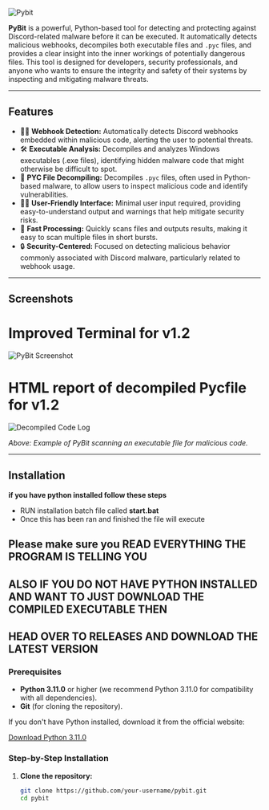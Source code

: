 ![Pybit]()

**PyBit** is a powerful, Python-based tool for detecting and protecting against Discord-related malware before it can be executed. It automatically detects malicious webhooks, decompiles both executable files and `.pyc` files, and provides a clear insight into the inner workings of potentially dangerous files. This tool is designed for developers, security professionals, and anyone who wants to ensure the integrity and safety of their systems by inspecting and mitigating malware threats.

---

## Features

- 🕵️‍♂️ **Webhook Detection:** Automatically detects Discord webhooks embedded within malicious code, alerting the user to potential threats.
- 🛠️ **Executable Analysis:** Decompiles and analyzes Windows executables (.exe files), identifying hidden malware code that might otherwise be difficult to spot.
- 🐍 **PYC File Decompiling:** Decompiles `.pyc` files, often used in Python-based malware, to allow users to inspect malicious code and identify vulnerabilities.
- 👨‍💻 **User-Friendly Interface:** Minimal user input required, providing easy-to-understand output and warnings that help mitigate security risks.
- 🚀 **Fast Processing:** Quickly scans files and outputs results, making it easy to scan multiple files in short bursts.
- 🔒 **Security-Centered:** Focused on detecting malicious behavior commonly associated with Discord malware, particularly related to webhook usage.

---

## Screenshots
# Improved Terminal for v1.2
![PyBit Screenshot](https://i.imgur.com/vIG27Re.png)
# HTML report of decompiled Pycfile for v1.2
![Decompiled Code Log](https://i.imgur.com/xsZA1gp.png)

*Above: Example of PyBit scanning an executable file for malicious code.*

---

## Installation

**if you have python installed follow these steps**
   - RUN installation batch file called **start.bat**
   - Once this has been ran and finished the file will execute 
   ## Please make sure you READ EVERYTHING THE PROGRAM IS TELLING YOU

   ## ALSO IF YOU DO NOT HAVE PYTHON INSTALLED AND WANT TO JUST DOWNLOAD THE COMPILED EXECUTABLE THEN 
   ## HEAD OVER TO RELEASES AND DOWNLOAD THE LATEST VERSION

### Prerequisites

- **Python 3.11.0** or higher (we recommend Python 3.11.0 for compatibility with all dependencies).
- **Git** (for cloning the repository).

If you don't have Python installed, download it from the official website:

[Download Python 3.11.0](https://www.python.org/downloads/release/python-3110/)

### Step-by-Step Installation

1. **Clone the repository:**

   ```bash
   git clone https://github.com/your-username/pybit.git
   cd pybit
